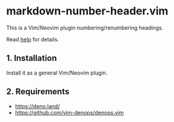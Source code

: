 # markdown-number-header.vim

This is a Vim/Neovim plugin numbering/renumbering headings.

Read [help](doc/markdown-number-header.txt) for details.

## 1. Installation

Install it as a general Vim/Neovim plugin.

## 2. Requirements

- <https://deno.land/>
- <https://github.com/vim-denops/denops.vim>

